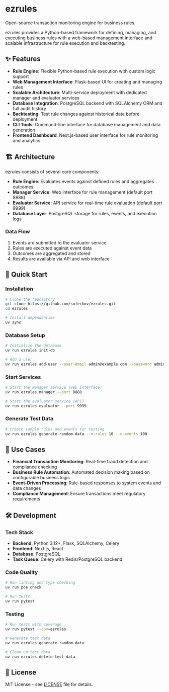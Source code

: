 # ezrules

Open-source transaction monitoring engine for business rules.

ezrules provides a Python-based framework for defining, managing, and executing business rules with a web-based management interface and scalable infrastructure for rule execution and backtesting.

## ✨ Features

- **Rule Engine**: Flexible Python-based rule execution with custom logic support
- **Web Management Interface**: Flask-based UI for creating and managing rules
- **Scalable Architecture**: Multi-service deployment with dedicated manager and evaluator services
- **Database Integration**: PostgreSQL backend with SQLAlchemy ORM and full audit history
- **Backtesting**: Test rule changes against historical data before deployment
- **CLI Tools**: Command-line interface for database management and data generation
- **Frontend Dashboard**: Next.js-based user interface for rule monitoring and analytics

## 🏗️ Architecture

ezrules consists of several core components:

- **Rule Engine**: Evaluates events against defined rules and aggregates outcomes
- **Manager Service**: Web interface for rule management (default port 8888)
- **Evaluator Service**: API service for real-time rule evaluation (default port 9999)
- **Database Layer**: PostgreSQL storage for rules, events, and execution logs

### Data Flow

1. Events are submitted to the evaluator service
2. Rules are executed against event data
3. Outcomes are aggregated and stored
4. Results are available via API and web interface

## 🚀 Quick Start

### Installation

```bash
# Clone the repository
git clone https://github.com/sofeikov/ezrules.git
cd ezrules

# Install dependencies
uv sync
```

### Database Setup

```bash
# Initialize the database
uv run ezrules init-db

# Add a user
uv run ezrules add-user --user-email admin@example.com --password admin
```

### Start Services

```bash
# Start the manager service (web interface)
uv run ezrules manager --port 8888

# Start the evaluator service (API)
uv run ezrules evaluator --port 9999
```

### Generate Test Data

```bash
# Create sample rules and events for testing
uv run ezrules generate-random-data --n-rules 10 --n-events 100
```

## 💼 Use Cases

- **Financial Transaction Monitoring**: Real-time fraud detection and compliance checking
- **Business Rule Automation**: Automated decision making based on configurable business logic
- **Event-Driven Processing**: Rule-based responses to system events and data changes
- **Compliance Management**: Ensure transactions meet regulatory requirements

## 🛠️ Development

### Tech Stack

- **Backend**: Python 3.12+, Flask, SQLAlchemy, Celery
- **Frontend**: Next.js, React
- **Database**: PostgreSQL
- **Task Queue**: Celery with Redis/PostgreSQL backend

### Code Quality

```bash
# Run linting and type checking
uv run poe check

# Run tests
uv run pytest
```

### Testing

```bash
# Run tests with coverage
uv run pytest --cov=ezrules

# Generate test data
uv run ezrules generate-random-data

# Clean up test data
uv run ezrules delete-test-data
```

## 📄 License

MIT License - see [LICENSE](LICENSE) file for details.